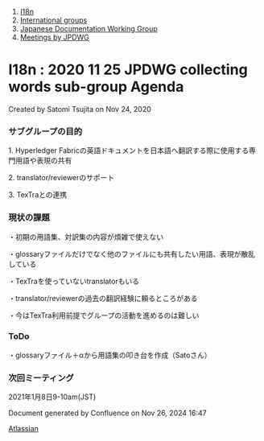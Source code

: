 1. [I18n](index.html)
2. [International groups](International-groups_22970373.html)
3. [Japanese Documentation Working Group](Japanese-Documentation-Working-Group_22970444.html)
4. [Meetings by JPDWG](Meetings-by-JPDWG_22970537.html)

# I18n : 2020 11 25 JPDWG collecting words sub-group Agenda

Created by Satomi Tsujita on Nov 24, 2020

### サブグループの目的

1\. Hyperledger Fabricの英語ドキュメントを日本語へ翻訳する際に使用する専門用語や表現の共有

2\. translator/reviewerのサポート

3\. TexTraとの連携

### 現状の課題

・初期の用語集、対訳集の内容が煩雑で使えない

・glossaryファイルだけでなく他のファイルにも共有したい用語、表現が散乱している

・TexTraを使っていないtranslatorもいる

・translator/reviewerの過去の翻訳経験に頼るところがある

・今はTexTra利用前提でグループの活動を進めるのは難しい

### ToDo

・glossaryファイル＋αから用語集の叩き台を作成（Satoさん）

### 次回ミーティング

2021年1月8日9-10am(JST)

Document generated by Confluence on Nov 26, 2024 16:47

[Atlassian](http://www.atlassian.com/)
